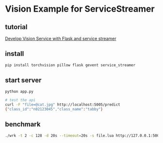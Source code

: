 # Vision Example for ServiceStreamer

## tutorial

[Develop Vision Service with Flask and service streamer](https://github.com/ShannonAI/service-streamer/wiki/Develop-Vision-Service-with-Flask-and-service-streamer)

## install 
```bash
pip install torchvision pillow flask gevent service_streamer
```

## start server
```bash
python app.py

# test the api
curl -F "file=@cat.jpg" http://localhost:5005/predict
{"class_id":"n02123045","class_name":"tabby"}
```

## benchmark
```bash
./wrk -t 2 -c 128 -d 20s --timeout=20s -s file.lua http://127.0.0.1:5005/predict
```
